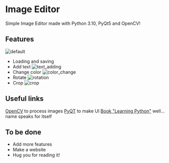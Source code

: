# Image Editor
Simple Image Editor made with Python 3.10, PyQt5 and OpenCV!

## Features
![default](https://github.com/s44w/ImageEditor_PyQt5_and_OpenCV/assets/115348852/dfa82071-06b5-4765-862e-0055d744e4ec)
- Loading and saving
- Add text ![text_adding](https://github.com/s44w/ImageEditor_PyQt5_and_OpenCV/assets/115348852/dfd3d510-0d13-44a8-bf56-d2f3794448ce)
- Change color ![color_change](https://github.com/s44w/ImageEditor_PyQt5_and_OpenCV/assets/115348852/91f33ef9-8e3b-4d8f-a8f5-38a8cf380035)
- Rotate ![rotation](https://github.com/s44w/ImageEditor_PyQt5_and_OpenCV/assets/115348852/f75166cd-2d46-417f-b248-67e85039cb85)
- Crop ![crop](https://github.com/s44w/ImageEditor_PyQt5_and_OpenCV/assets/115348852/6dad7601-76a4-4dcb-8094-876d286dac96)

## Useful links
[OpenCV](https://opencv.org) to process images
[PyQT](https://www.qt.io/qt-for-python) to make UI
[Book "Learning Python"](https://www.oreilly.com/library/view/learning-python-5th/9781449355722/) well... name speaks for itself

## To be done
- Add more features
- Make a website
- Hug you for reading it!

